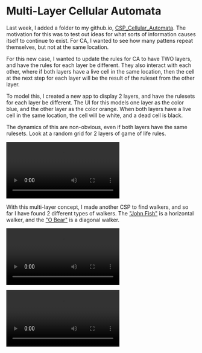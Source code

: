 # Multi-Layer Cellular Automata

Last week, I added a folder to my github.io, [CSP_Cellular_Automata](https://frankbryce.github.io/CSP_Cellular_Automata/ca.html). The motivation for this was to test out ideas for what sorts of information causes itself to continue to exist. For CA, I wanted to see how many pattens repeat themselves, but not at the same location.

For this new case, I wanted to update the rules for CA to have TWO layers, and have the rules for each layer be different. They also interact with each other, where if both layers have a live cell in the same location, then the cell at the next step for each layer will be the result of the ruleset from the other layer.

To model this, I created a new app to display 2 layers, and have the rulesets for each layer be different. The UI for this models one layer as the color blue, and the other layer as the color orange. When both layers have a live cell in the same location, the cell will be white, and a dead cell is black.

The dynamics of this are non-obvious, even if both layers have the same rulesets. Look at a random grid for 2 layers of game of life rules.

![CA_random_multi_gol](CA_random_multi_gol.mp4)

With this multi-layer concept, I made another CSP to find walkers, and so far I have found 2 different types of walkers. The ["John Fish"](https://frankbryce.github.io/csp_multi_ca/ca.html?config=%7B%22gridSize%22%3A9%2C%22gridBlue%22%3A%22000000000000000000000000000001010000000001000001010000000000000000000000000000000%22%2C%22gridOrange%22%3A%22000000000000000000000010000000001000000011100000001000000010000000000000000000000%22%2C%22wrapAround%22%3Atrue%2C%22currentBlueRulesetIndex%22%3A0%2C%22currentOrangeRulesetIndex%22%3A1%2C%22rulesets%22%3A%5B%7B%22dead%22%3A%5B0%2C0%2C0%2C1%2C0%2C0%2C0%2C0%2C0%5D%2C%22live%22%3A%5B0%2C1%2C1%2C0%2C0%2C0%2C0%2C0%2C0%5D%7D%2C%7B%22dead%22%3A%5B0%2C0%2C0%2C1%2C0%2C1%2C1%2C0%2C0%5D%2C%22live%22%3A%5B0%2C0%2C1%2C1%2C1%2C0%2C1%2C0%2C0%5D%7D%5D%7D) is a horizontal walker, and the ["O Bear"](https://frankbryce.github.io/csp_multi_ca/ca.html?config=%7B%22gridSize%22%3A9%2C%22gridBlue%22%3A%22000000000000000000000010000000000000001001000000010000000000000000000000000000000%22%2C%22gridOrange%22%3A%22000000000000000000000010000000111000001101100000110000000010000000000000000000000%22%2C%22wrapAround%22%3Atrue%2C%22currentBlueRulesetIndex%22%3A0%2C%22currentOrangeRulesetIndex%22%3A1%2C%22rulesets%22%3A%5B%7B%22dead%22%3A%5B0%2C0%2C1%2C0%2C0%2C0%2C0%2C0%2C0%5D%2C%22live%22%3A%5B0%2C1%2C0%2C0%2C0%2C0%2C1%2C0%2C0%5D%7D%2C%7B%22dead%22%3A%5B0%2C0%2C1%2C0%2C0%2C0%2C0%2C0%2C0%5D%2C%22live%22%3A%5B0%2C0%2C0%2C1%2C0%2C0%2C0%2C0%2C0%5D%7D%5D%7D) is a diagonal walker.

![CA_John_Fish](CA_John_Fish.mp4)

![CA_O_Bear](CA_O_Bear.mp4)



